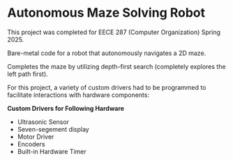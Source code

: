 # Autonomous Maze Solving Robot

This project was completed for EECE 287 (Computer Organization) Spring 2025.

Bare-metal code for a robot that autonomously navigates a 2D maze. 

Completes the maze by utilizing depth-first search (completely explores the left path first).

For this project, a variety of custom drivers had to be programmed to facilitate interactions with hardware components:

**Custom Drivers for Following Hardware**
- Ultrasonic Sensor
- Seven-segement display
- Motor Driver
- Encoders
- Built-in Hardware Timer
